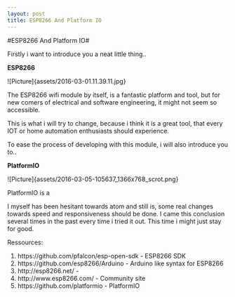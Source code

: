 ```yaml
---
layout: post
title: ESP8266 And Platform IO
---
```

#ESP8266 And Platform IO#

Firstly i want to introduce you a neat little thing.. 

**ESP8266**

![Picture]{assets/2016-03-01.11.39.11.jpg}

The ESP8266 wifi module by itself, is a fantastic platform and tool, but for new comers of electrical and software engineering, it might not seem so accessible. 

This is what i will try to change, because i think it is a great tool, that every IOT or home automation enthusiasts should experience. 



To ease the process of developing with this module, i will also introduce you to..

**PlatformIO**

![Picture]{assets/2016-03-05-105637_1366x768_scrot.png}

PlatformIO is a 

I myself has been hesitant towards atom and still is, some real changes towards speed and responsiveness should be done. I came this conclusion several times in the past every time i tried it out. This time i might just stay for good. 


Ressources:
<ol>
  <li>https://github.com/pfalcon/esp-open-sdk - ESP8266 SDK</li>
  <li>https://github.com/esp8266/Arduino - Arduino like syntax for ESP8266</li>
  <li>http://esp8266.net/ - </li>
  <li>http://www.esp8266.com/ - Community site </li>
  <li>https://github.com/platformio - PlatformIO </li>
</ol>
